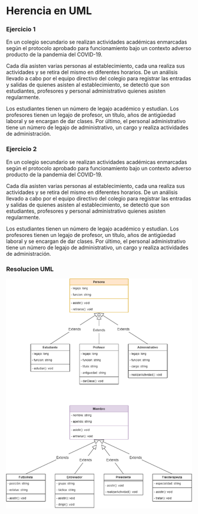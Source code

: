 
# Herencia en UML

### Ejercicio 1
En un colegio secundario se realizan actividades académicas enmarcadas según el protocolo aprobado para funcionamiento bajo un contexto adverso producto de la pandemia del COVID-19.

Cada día asisten varias personas al establecimiento, cada una realiza sus actividades y se retira del mismo en diferentes horarios. De un análisis llevado a cabo por el equipo directivo del colegio para registrar las entradas y salidas de quienes asisten al establecimiento, se detectó que son estudiantes, profesores y personal administrativo quienes asisten regularmente.

Los estudiantes tienen un número de legajo académico y estudian. Los profesores tienen un legajo de profesor, un título, años de antigüedad laboral y se encargan de dar clases. Por último, el personal administrativo tiene un número de legajo de administrativo, un cargo y realiza actividades de administración.


### Ejercicio 2
En un colegio secundario se realizan actividades académicas enmarcadas según el protocolo aprobado para funcionamiento bajo un contexto adverso producto de la pandemia del COVID-19.

Cada día asisten varias personas al establecimiento, cada una realiza sus actividades y se retira del mismo en diferentes horarios. De un análisis llevado a cabo por el equipo directivo del colegio para registrar las entradas y salidas de quienes asisten al establecimiento, se detectó que son estudiantes, profesores y personal administrativo quienes asisten regularmente.

Los estudiantes tienen un número de legajo académico y estudian. Los profesores tienen un legajo de profesor, un título, años de antigüedad laboral y se encargan de dar clases. Por último, el personal administrativo tiene un número de legajo de administrativo, un cargo y realiza actividades de administración.


### Resolucion UML
![UML-Clase-Mesa](https://github.com/soymilidev/JAVA-I/blob/main/C8/C8-Clase-Mesa/img/UML-Clase-Mesa.png)

